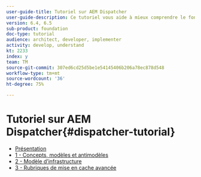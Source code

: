 ```yaml
---
user-guide-title: Tutoriel sur AEM Dispatcher
user-guide-description: Ce tutoriel vous aide à mieux comprendre le fonctionnement et l’utilisation du Dispatcher.
version: 6.4, 6.5
sub-product: foundation
doc-type: tutorial
audience: architect, developer, implementer
activity: develop, understand
kt: 2233
index: y
team: TM
source-git-commit: 307ed6cd25d5be1e54145406b206a78ec878d548
workflow-type: tm+mt
source-wordcount: '36'
ht-degree: 75%

---
```



# Tutoriel sur AEM Dispatcher{#dispatcher-tutorial}

+ [Présentation](overview.md)
+ [1 - Concepts, modèles et antimodèles](chapter-1.md)
+ [2 - Modèle d’infrastructure](chapter-2.md)
+ [3 - Rubriques de mise en cache avancée](chapter-3.md)
